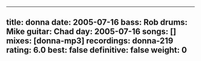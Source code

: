 
---
title: donna
date: 2005-07-16
bass:	Rob
drums:	Mike
guitar:	Chad
day: 2005-07-16
songs: []
mixes: [donna-mp3]
recordings: donna-219
rating: 6.0
best: false
definitive: false
weight: 0
---
